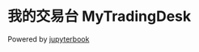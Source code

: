 # 我的交易台 MyTradingDesk

Powered by <a href = "https://jupyterbook.org" target = "_blank">jupyterbook</a>

```{tableofcontents}
```
